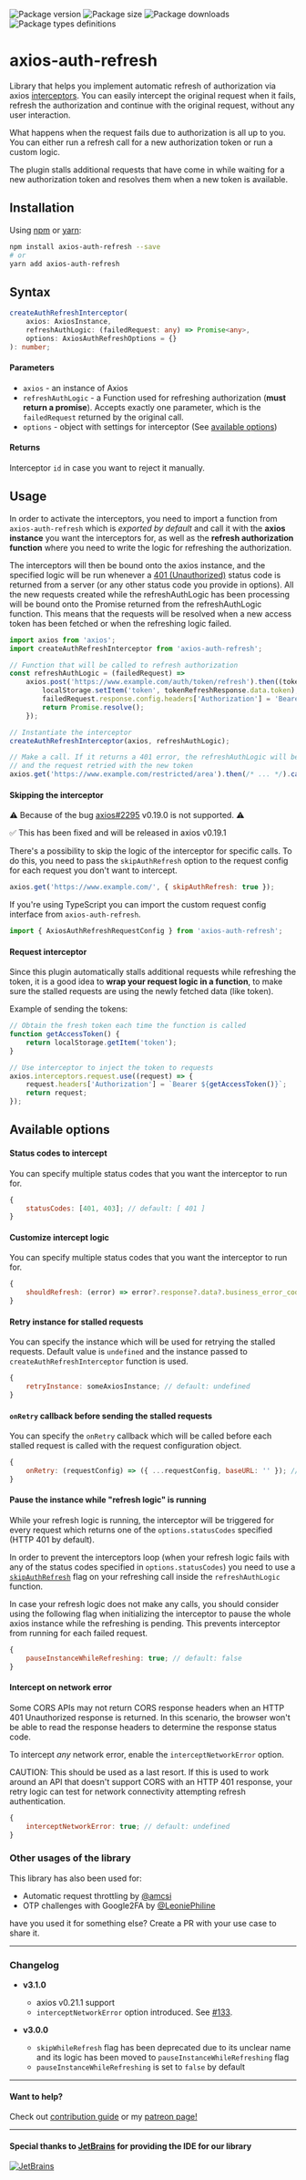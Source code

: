 ![Package version](https://img.shields.io/npm/v/axios-auth-refresh?label=version)
![Package size](https://img.shields.io/bundlephobia/min/axios-auth-refresh)
![Package downloads](https://img.shields.io/npm/dm/axios-auth-refresh)
![Package types definitions](https://img.shields.io/npm/types/axios-auth-refresh)

# axios-auth-refresh

Library that helps you implement automatic refresh of authorization
via axios [interceptors](https://github.com/axios/axios#interceptors).
You can easily intercept the original request when it fails, refresh the authorization and continue with the original request,
without any user interaction.

What happens when the request fails due to authorization is all up to you.
You can either run a refresh call for a new authorization token or run a custom logic.

The plugin stalls additional requests that have come in while waiting for a new authorization token
and resolves them when a new token is available.

## Installation

Using [npm](https://www.npmjs.com/get-npm) or [yarn](https://yarnpkg.com/en/docs/install):

```bash
npm install axios-auth-refresh --save
# or
yarn add axios-auth-refresh
```

## Syntax

```typescript
createAuthRefreshInterceptor(
    axios: AxiosInstance,
    refreshAuthLogic: (failedRequest: any) => Promise<any>,
    options: AxiosAuthRefreshOptions = {}
): number;
```

#### Parameters

-   `axios` - an instance of Axios
-   `refreshAuthLogic` - a Function used for refreshing authorization (**must return a promise**).
    Accepts exactly one parameter, which is the `failedRequest` returned by the original call.
-   `options` - object with settings for interceptor (See [available options](#available-options))

#### Returns

Interceptor `id` in case you want to reject it manually.

## Usage

In order to activate the interceptors, you need to import a function from `axios-auth-refresh`
which is _exported by default_ and call it with the **axios instance** you want the interceptors for,
as well as the **refresh authorization function** where you need to write the logic for refreshing the authorization.

The interceptors will then be bound onto the axios instance, and the specified logic will be run whenever a [401 (Unauthorized)](https://httpstatuses.com/401) status code
is returned from a server (or any other status code you provide in options). All the new requests created while the refreshAuthLogic has been processing will be bound onto the
Promise returned from the refreshAuthLogic function. This means that the requests will be resolved when a new access token has been fetched or when the refreshing logic failed.

```javascript
import axios from 'axios';
import createAuthRefreshInterceptor from 'axios-auth-refresh';

// Function that will be called to refresh authorization
const refreshAuthLogic = (failedRequest) =>
    axios.post('https://www.example.com/auth/token/refresh').then((tokenRefreshResponse) => {
        localStorage.setItem('token', tokenRefreshResponse.data.token);
        failedRequest.response.config.headers['Authorization'] = 'Bearer ' + tokenRefreshResponse.data.token;
        return Promise.resolve();
    });

// Instantiate the interceptor
createAuthRefreshInterceptor(axios, refreshAuthLogic);

// Make a call. If it returns a 401 error, the refreshAuthLogic will be run,
// and the request retried with the new token
axios.get('https://www.example.com/restricted/area').then(/* ... */).catch(/* ... */);
```

#### Skipping the interceptor

:warning: Because of the bug [axios#2295](https://github.com/axios/axios/issues/2295) v0.19.0 is not supported. :warning:

:white_check_mark: This has been fixed and will be released in axios v0.19.1

There's a possibility to skip the logic of the interceptor for specific calls.
To do this, you need to pass the `skipAuthRefresh` option to the request config for each request you don't want to intercept.

```javascript
axios.get('https://www.example.com/', { skipAuthRefresh: true });
```

If you're using TypeScript you can import the custom request config interface from `axios-auth-refresh`.

```typescript
import { AxiosAuthRefreshRequestConfig } from 'axios-auth-refresh';
```

#### Request interceptor

Since this plugin automatically stalls additional requests while refreshing the token,
it is a good idea to **wrap your request logic in a function**,
to make sure the stalled requests are using the newly fetched data (like token).

Example of sending the tokens:

```javascript
// Obtain the fresh token each time the function is called
function getAccessToken() {
    return localStorage.getItem('token');
}

// Use interceptor to inject the token to requests
axios.interceptors.request.use((request) => {
    request.headers['Authorization'] = `Bearer ${getAccessToken()}`;
    return request;
});
```

## Available options

#### Status codes to intercept

You can specify multiple status codes that you want the interceptor to run for.

```javascript
{
    statusCodes: [401, 403]; // default: [ 401 ]
}
```

#### Customize intercept logic

You can specify multiple status codes that you want the interceptor to run for.

```javascript
{
    shouldRefresh: (error) => error?.response?.data?.business_error_code === 100385;
}
```

#### Retry instance for stalled requests

You can specify the instance which will be used for retrying the stalled requests.
Default value is `undefined` and the instance passed to `createAuthRefreshInterceptor` function is used.

```javascript
{
    retryInstance: someAxiosInstance; // default: undefined
}
```

#### `onRetry` callback before sending the stalled requests

You can specify the `onRetry` callback which will be called before each
stalled request is called with the request configuration object.

```javascript
{
    onRetry: (requestConfig) => ({ ...requestConfig, baseURL: '' }); // default: undefined
}
```

#### Pause the instance while "refresh logic" is running

While your refresh logic is running, the interceptor will be triggered for every request
which returns one of the `options.statusCodes` specified (HTTP 401 by default).

In order to prevent the interceptors loop (when your refresh logic fails with any of the status
codes specified in `options.statusCodes`) you need to use a [`skipAuthRefresh`](#skipping-the-interceptor)
flag on your refreshing call inside the `refreshAuthLogic` function.

In case your refresh logic does not make any calls, you should consider using the following flag
when initializing the interceptor to pause the whole axios instance while the refreshing is pending.
This prevents interceptor from running for each failed request.

```javascript
{
    pauseInstanceWhileRefreshing: true; // default: false
}
```

#### Intercept on network error

Some CORS APIs may not return CORS response headers when an HTTP 401 Unauthorized response is returned.
In this scenario, the browser won't be able to read the response headers to determine the response status code.

To intercept _any_ network error, enable the `interceptNetworkError` option.

CAUTION: This should be used as a last resort. If this is used to work around an API that doesn't support CORS
with an HTTP 401 response, your retry logic can test for network connectivity attempting refresh authentication.

```javascript
{
    interceptNetworkError: true; // default: undefined
}
```

### Other usages of the library

This library has also been used for:

-   Automatic request throttling by [@amcsi](https://github.com/amcsi)
-   OTP challenges with Google2FA by [@LeoniePhiline](https://github.com/LeoniePhiline)

have you used it for something else? Create a PR with your use case to share it.

---

### Changelog

-   **v3.1.0**

    -   axios v0.21.1 support
    -   `interceptNetworkError` option introduced. See [#133](https://github.com/Flyrell/axios-auth-refresh/issues/133).

-   **v3.0.0**
    -   `skipWhileRefresh` flag has been deprecated due to its unclear name and its logic has been moved to `pauseInstanceWhileRefreshing` flag
    -   `pauseInstanceWhileRefreshing` is set to `false` by default

---

#### Want to help?

Check out [contribution guide](CONTRIBUTING.md) or my [patreon page!](https://www.patreon.com/dawidzbinski)

---

#### Special thanks to [JetBrains](https://www.jetbrains.com/?from=axios-auth-refresh) for providing the IDE for our library

<a href="https://www.jetbrains.com/?from=axios-auth-refresh" title="Link to JetBrains"><img src="https://upload.wikimedia.org/wikipedia/commons/thumb/1/1a/JetBrains_Logo_2016.svg/128px-JetBrains_Logo_2016.svg.png" alt="JetBrains"></a>
